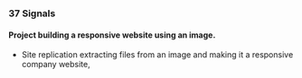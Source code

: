 ### 37 Signals

#### Project building a responsive website using an image.

* Site replication extracting files from an image and making it a responsive company website,


